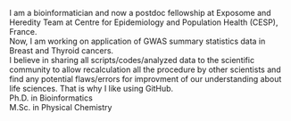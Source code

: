I am a bioinformatician and now a postdoc fellowship at Exposome and Heredity Team at Centre for Epidemiology and Population Health (CESP), France. <br>
Now, I am working on application of GWAS summary statistics data in Breast and Thyroid cancers.<br>
I believe in sharing all scripts/codes/analyzed data to the scientific community to allow recalculation all the procedure by other scientists and find any potential flaws/errors for improvment of our understanding about life sciences. That is why I like using GitHub.<br>
Ph.D. in Bioinformatics <br>
M.Sc. in Physical Chemistry
